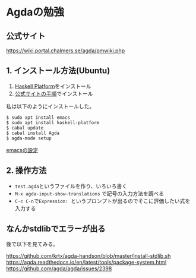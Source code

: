 Agdaの勉強
===

## 公式サイト

https://wiki.portal.chalmers.se/agda/pmwiki.php

## 1. インストール方法(Ubuntu)

1. [Haskell Platform](https://www.haskell.org/platform/#linux-ubuntu)をインストール
2. [公式サイトの手順](https://agda.readthedocs.io/en/latest/getting-started/installation.html)でインストール

私は以下のようにインストールした。

```
$ sudo apt install emacs
$ sudo apt install haskell-platform
$ cabal update
$ cabal install Agda
$ agda-mode setup
```
[emacsの設定](/.emacs.d)

## 2. 操作方法

- `test.agda`というファイルを作り、いろいろ書く
- `M-x agda-input-show-translations` で記号の入力方法を調べる
- `C-c C-n`で`Expression: `というプロンプトが出るのでそこに評価したい式を入力する

## なんかstdlibでエラーが出る

後で以下を見てみる。

https://github.com/krtx/agda-handson/blob/master/install-stdlib.sh
https://agda.readthedocs.io/en/latest/tools/package-system.html
https://github.com/agda/agda/issues/2398
